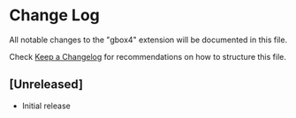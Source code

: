 # Change Log

All notable changes to the "gbox4" extension will be documented in this file.

Check [Keep a Changelog](http://keepachangelog.com/) for recommendations on how to structure this file.

## [Unreleased]

- Initial release